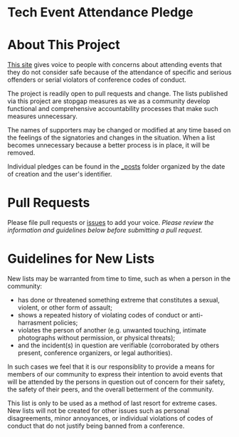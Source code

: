 Tech Event Attendance Pledge
======================================

# About This Project

[This site](http://tech-event-attendance-pledge.github.io/) gives voice to people with concerns about attending events that they do not consider safe because of the attendance of specific and serious offenders or
serial violators of conference codes of conduct.

The project is readily open to pull requests and change. The lists published via this project are stopgap measures as we as a community develop functional and comprehensive accountability processes that make such measures unnecessary.

The names of supporters may be changed or modified at any time based on the
feelings of the signatories and changes in the situation. When a list becomes
unnecessary because a better process is in place, it will be removed.

Individual pledges can be found in the [_posts](https://github.com/tech-event-attendance-pledge/tech-event-attendance-pledge.github.io/tree/master/_posts) folder organized by the date of
creation and the user's identifier.

# Pull Requests

Please file pull requests or [issues](https://github.com/tech-event-attendance-pledge/tech-event-attendance-pledge.github.io/issues)
to add your voice. _Please review the information and guidelines below before submitting a pull request._

# Guidelines for New Lists

New lists may be warranted from time to time, such as when a person in the
community:

  * has done or threatened something extreme that constitutes a sexual,
  violent, or other form of assault;
  * shows a repeated history of violating codes  of conduct or anti-harrasment policies;
  * violates the person of another (e.g. unwanted touching, intimate photographs
  without permission, or physical  threats);
  * and the incident(s) in question are verifiable (corroborated by others
  present, conference organizers, or legal authorities).

In such cases we feel that it is our responsiblity to provide a means for members of our community to  express their intention to avoid events that will be attended by the persons in question out of concern for their safety, the safety of their peers, and the overall betterment of the community.

This list is only to be used as a method of last resort for extreme cases. New lists will not be created for other issues such as personal disagreements, minor annoyances, or individual violations of codes of conduct that do not justify being banned from a conference.

